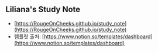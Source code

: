 ## Liliana's Study Note
- [https://RougeOnCheeks.github.io/study_note](https://RougeOnCheeks.github.io/study_note)
- 템플릿 출처: [https://www.notion.so/templates/dashboard](https://www.notion.so/templates/dashboard)